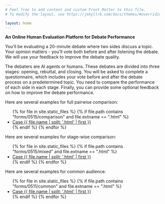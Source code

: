 ```yaml
---
# Feel free to add content and custom Front Matter to this file.
# To modify the layout, see https://jekyllrb.com/docs/themes/#overriding-theme-defaults

layout: home
---
```


**An Online Human Evaluation Platform for Debate Performance**

You'll be evaluating a 20-minute debate where two sides discuss a topic. Your opinion matters - you'll vote both before and after listening the debate. We will use your feedback to improve the debate quality.

The debaters are AI agents or humans. These debates are divided into three stages: opening, rebuttal, and closing. You will be asked to complete a questionnaire, which includes your vote before and after the debate process on a predetermined topic. You need to compare the performance of each side in each stage. Finally, you can provide some optional feedback on how to improve the debate performance.

<!-- Here are several IBM samples:

<ul>
  {% for file in site.static_files %}
    {% if file.path contains "forms/0117/admin" and file.extname == ".html" %}
      <li><a href="{{ site.baseurl }}/{{ file.path }}">Case {{ file.name | split: '.html' | first }}</a></li>
    {% endif %}
  {% endfor %}
</ul> -->


<!-- Here are several examples for expert debaters:

<ul>
  {% for file in site.static_files %}
    {% if file.path contains "forms/0511/expert" and file.extname == ".html" %}
      <li><a href="{{ site.baseurl }}/{{ file.path }}">Case {{ file.name | split: '.html' | first }}</a></li>
    {% endif %}
  {% endfor %}
</ul> -->


Here are several examples for full pairwise comparison:

<ul>
  {% for file in site.static_files %}
    {% if file.path contains "forms/0515/comparison" and file.extname == ".html" %}
      <li><a href="{{ site.baseurl }}/{{ file.path }}">Case {{ file.name | split: '.html' | first }}</a></li>
    {% endif %}
  {% endfor %}
</ul>


Here are several examples for stage-wise comparison:

<ul>
  {% for file in site.static_files %}
    {% if file.path contains "forms/0515/mixed" and file.extname == ".html" %}
      <li><a href="{{ site.baseurl }}/{{ file.path }}">Case {{ file.name | split: '.html' | first }}</a></li>
    {% endif %}
  {% endfor %}
</ul>


Here are several examples for common audience:

<ul>
  {% for file in site.static_files %}
    {% if file.path contains "forms/0511/common" and file.extname == ".html" %}
      <li><a href="{{ site.baseurl }}/{{ file.path }}">Case {{ file.name | split: '.html' | first }}</a></li>
    {% endif %}
  {% endfor %}
</ul>